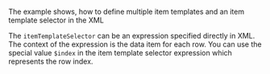 The example shows, how to define multiple item templates and an item template selector in the XML

The `itemTemplateSelector` can be an expression specified directly in XML. The context of the expression is the data item for each row.
You can use the special value `$index` in the item template selector expression which represents the row index.

<snippet id='list-view-multy-template-index-xml'/>
